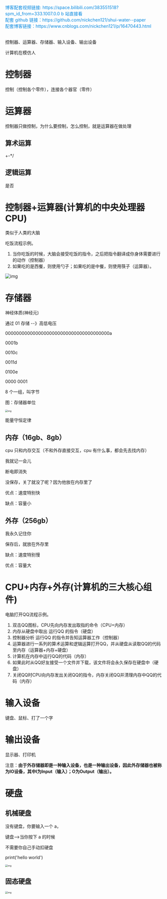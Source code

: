 <div><a href="https://space.bilibili.com/383551518?spm_id_from=333.1007.0.0" style="text-decoration: none; color: rgba(7, 137, 224, 1)" target="_blank">博客配套视频链接: https://space.bilibili.com/383551518?spm_id_from=333.1007.0.0  b 站直接看</a></div>

<div><a href="https://github.com/nickchen121/shui-water--paper" style="text-decoration: none; color: rgba(7, 137, 224, 1)" target="_blank">配套 github 链接：https://github.com/nickchen121/shui-water--paper</a></div>

<div><a href="https://www.cnblogs.com/nickchen121/p/16470443.html" style="text-decoration: none; color: rgba(7, 137, 224, 1)" target="_blank">配套博客链接：https://www.cnblogs.com/nickchen121/p/16470443.html</a></div><br>

控制器、运算器、存储器、输入设备、输出设备

计算机在模仿人

# 控制器

控制（控制各个零件），连接各个器官（零件）

# 运算器

控制器只做控制，为什么要控制，怎么控制，就是运算器在做处理

## 算术运算

+-*/

## 逻辑运算

是否

# 控制器+运算器(计算机的中央处理器CPU)

类似于人类的大脑

吃饭流程示例。

1. 当你吃饭的时候，大脑会接受吃饭的指令，之后把指令翻译成你身体需要进行的动作（控制器）
2. 如果吃的是西餐，则使用勺子；如果吃的是中餐，则使用筷子（运算器）。

![img](https://imgmd.oss-cn-shanghai.aliyuncs.com/Python%E4%BB%8E%E5%85%A5%E9%97%A8%E5%88%B0%E6%94%BE%E5%BC%83/003-%E8%AE%A1%E7%AE%97%E6%9C%BA%E7%BB%84%E6%88%90%E5%8E%9F%E7%90%86-%E5%90%83%E9%A5%AD%E6%B5%81%E7%A8%8B.gif)

# 存储器

神经体质(神经元)

通过 01 存储 --》高低电压

00000000000000000000000000000000000000a

0001b

0010c

0011d

0100e

0000 0001

8 个一组，叫字节

图：存储器单位

<img src="https://imgmd.oss-cn-shanghai.aliyuncs.com/Python%E4%BB%8E%E5%85%A5%E9%97%A8%E5%88%B0%E6%94%BE%E5%BC%83/003-%E8%AE%A1%E7%AE%97%E6%9C%BA%E7%BB%84%E6%88%90%E5%8E%9F%E7%90%86-%E8%AE%A1%E7%AE%97%E6%9C%BA%E5%AD%98%E5%82%A8%E5%8D%95%E4%BD%8D%E8%BD%AC%E6%8D%A2.jpg?x-oss-process=style/watermark" alt="img" style="zoom:50%;" />

能量守恒定律

## 内存（16gb、8gb）

cpu 只和内存交互（不和外存直接交互，cpu 有什么事，都会先去找内存）

我就记一会儿

断电即消失

没保存，关了就没了呢？因为他放在内存里了

优点：速度特别快

缺点：容量小

## 外存（256gb）

我永久记住你

保存后，就放在外存里

缺点：速度特别慢

优点：容量大

# CPU+内存+外存(计算机的三大核心组件)

电脑打开QQ流程示例。

1. 双击QQ图标，CPU先向内存发出取指的命令（CPU+内存）
2. 内存从硬盘中取出 运行QQ 的指令（硬盘）
3. 控制器分析 运行QQ 的指令并告知运算器工作（控制器）
4. 运算器进行一系列的算术运算和逻辑运算打开QQ，并从硬盘从读取QQ的代码至内存（运算器+内存+硬盘）
5. 计算机在内存中运行QQ的代码（内存）
6. 如果此时从QQ好友接受一个文件并下载，该文件将会永久保存在硬盘中（硬盘）
7. 关闭QQ时CPU向内存发出关闭QQ的指令，内存关闭QQ并清理内存中QQ的代码（内存）

# 输入设备

键盘、鼠标、打了一个字

# 输出设备

显示器、打印机

注意：**由于外存储器即是一种输入设备，也是一种输出设备，因此外存储器也被称为IO设备，其中I为Input（输入）；O为Output（输出）。**

# 硬盘

## 机械硬盘

没有键盘，你要输入一个 a，

键盘-->当你按下 a 的时候

不需要你自己手动扣硬盘

print('hello world')



<img src="https://imgmd.oss-cn-shanghai.aliyuncs.com/Python%E4%BB%8E%E5%85%A5%E9%97%A8%E5%88%B0%E6%94%BE%E5%BC%83/003-%E8%AE%A1%E7%AE%97%E6%9C%BA%E7%BB%84%E6%88%90%E5%8E%9F%E7%90%86-%E6%9C%BA%E6%A2%B0%E7%A1%AC%E7%9B%98.png?x-oss-process=style/watermark" alt="img" style="zoom:50%;" />

## 固态硬盘

<img src="https://imgmd.oss-cn-shanghai.aliyuncs.com/Python%E4%BB%8E%E5%85%A5%E9%97%A8%E5%88%B0%E6%94%BE%E5%BC%83/003-%E8%AE%A1%E7%AE%97%E6%9C%BA%E7%BB%84%E6%88%90%E5%8E%9F%E7%90%86-%E6%9C%BA%E6%A2%B0%E5%92%8C%E5%9B%BA%E6%80%81%E7%A1%AC%E7%9B%98.jpg?x-oss-process=style/watermark" alt="img" style="zoom:50%;" />